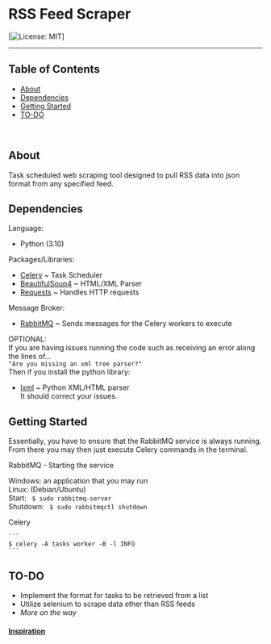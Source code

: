 # RSS Feed Scraper
[![License: MIT](https://img.shields.io/badge/License-MIT-blue.svg)]
- - -

## Table of Contents

- [About](#about)
- [Dependencies](#dependencies)
- [Getting Started](#getting_started)
- [TO-DO](#to-do)
<br>

## About <a name="about"></a>
Task scheduled web scraping tool designed to pull RSS data into json format from any specified feed.

## Dependencies <a name="dependencies"></a>
Language:
+ Python (3.10)

Packages/Libraries:
+ [Celery](https://docs.celeryproject.org/en/stable/index.html) ~ Task Scheduler
+ [BeautifulSoup4](https://beautiful-soup-4.readthedocs.io/en/latest/) ~ HTML/XML Parser
+ [Requests](https://docs.python-requests.org/en/latest/) ~ Handles HTTP requests

Message Broker:
+ [RabbitMQ](https://www.rabbitmq.com/) ~ Sends messages for the Celery workers to execute

OPTIONAL:<br>
If you are having issues running the code such as receiving an error along the lines of...<br>
`"Are you missing an xml tree parser?"`<br>
Then if you install the python library:
+ [lxml](https://lxml.de/index.html) ~ Python XML/HTML parser <br>
It should correct your issues.

## Getting Started <a name="getting_started"></a>
Essentially, you have to ensure that the RabbitMQ service is always running.
From there you may then just execute Celery commands in the terminal.

RabbitMQ - Starting the service

Windows: an application that you may run<br>
Linux: (Debian/Ubuntu)<br>
Start:
    ``` 
    $ sudo rabbitmq-server 
    ``` 
<br>
Shutdown:
    ``` 
    $ sudo rabbitmqctl shutdown 
    ```

Celery

    ``` 
    $ celery -A tasks worker -B -l INFO 
    ```

## TO-DO <a name="to-do"></a>
+ Implement the format for tasks to be retrieved from a list
+ Utilize selenium to scrape data other than RSS feeds
+ *More on the way*

#### [Inspiration](https://codeburst.io/automated-web-scraping-with-python-and-celery-ac02a4a9ce51)